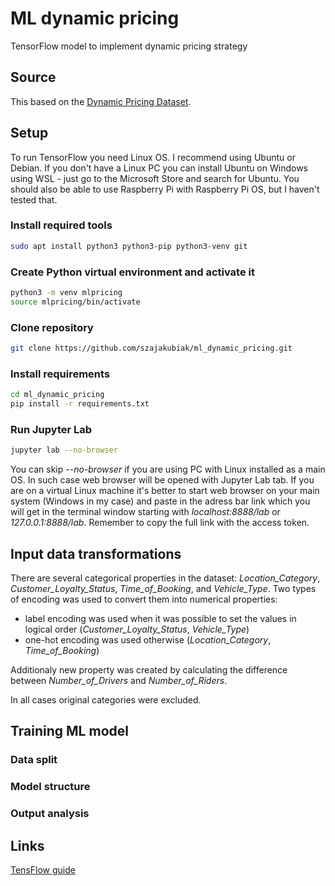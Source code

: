 # ML dynamic pricing
TensorFlow model to implement dynamic pricing strategy

## Source
This based on the [Dynamic Pricing Dataset](https://www.kaggle.com/datasets/arashnic/dynamic-pricing-dataset).

## Setup
To run TensorFlow you need Linux OS. I recommend using Ubuntu or Debian. If you don't have a Linux PC you can install Ubuntu on Windows using WSL - just go to the Microsoft Store and search for Ubuntu. You should also be able to use Raspberry Pi with Raspberry Pi OS, but I haven't tested that.

### Install required tools
``` bash
sudo apt install python3 python3-pip python3-venv git
```

### Create Python virtual environment and activate it
``` bash
python3 -m venv mlpricing
source mlpricing/bin/activate
```

### Clone repository
``` bash
git clone https://github.com/szajakubiak/ml_dynamic_pricing.git
```

### Install requirements
``` bash
cd ml_dynamic_pricing
pip install -r requirements.txt
```

### Run Jupyter Lab
``` bash
jupyter lab --no-browser
```
You can skip *--no-browser* if you are using PC with Linux installed as a main OS. In such case web browser will be opened with Jupyter Lab tab. If you are on a virtual Linux machine it's better to start web browser on your main system (Windows in my case) and paste in the adress bar link which you will get in the terminal window starting with *localhost:8888/lab* or *127.0.0.1:8888/lab*. Remember to copy the full link with the access token.

## Input data transformations
There are several categorical properties in the dataset: *Location_Category*, *Customer_Loyalty_Status*, *Time_of_Booking*, and *Vehicle_Type*. Two types of encoding was used to convert them into numerical properties:

* label encoding was used when it was possible to set the values in logical order (*Customer_Loyalty_Status*, *Vehicle_Type*)
* one-hot encoding was used otherwise (*Location_Category*, *Time_of_Booking*)

Additionaly new property was created by calculating the difference between *Number_of_Drivers* and *Number_of_Riders*.

In all cases original categories were excluded.

## Training ML model

### Data split

### Model structure

### Output analysis

## Links
[TensFlow guide](https://www.tensorflow.org/guide)

